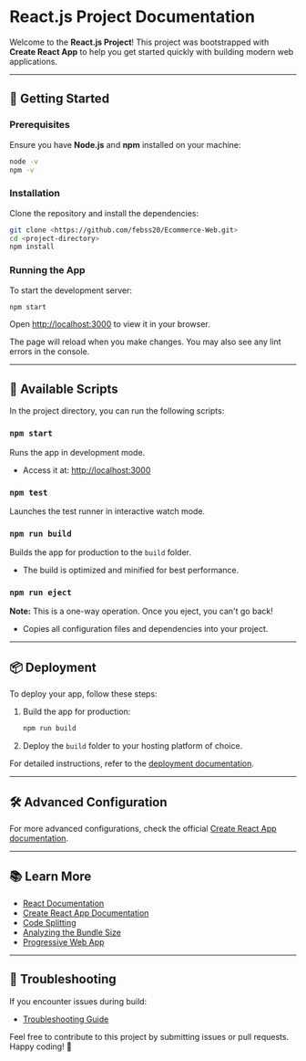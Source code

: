 
# React.js Project Documentation

Welcome to the **React.js Project**! This project was bootstrapped with **Create React App** to help you get started quickly with building modern web applications.

---

## 🚀 Getting Started

### Prerequisites
Ensure you have **Node.js** and **npm** installed on your machine:
```bash
node -v
npm -v
```

### Installation
Clone the repository and install the dependencies:
```bash
git clone <https://github.com/febss20/Ecommerce-Web.git>
cd <project-directory>
npm install
```

### Running the App
To start the development server:
```bash
npm start
```
Open [http://localhost:3000](http://localhost:3000) to view it in your browser.

The page will reload when you make changes. You may also see any lint errors in the console.

---

## 📜 Available Scripts
In the project directory, you can run the following scripts:

### `npm start`
Runs the app in development mode.
- Access it at: [http://localhost:3000](http://localhost:3000)

### `npm test`
Launches the test runner in interactive watch mode.

### `npm run build`
Builds the app for production to the `build` folder.
- The build is optimized and minified for best performance.

### `npm run eject`
**Note:** This is a one-way operation. Once you eject, you can't go back!
- Copies all configuration files and dependencies into your project.

---

## 📦 Deployment
To deploy your app, follow these steps:

1. Build the app for production:
   ```bash
   npm run build
   ```
2. Deploy the `build` folder to your hosting platform of choice.

For detailed instructions, refer to the [deployment documentation](https://facebook.github.io/create-react-app/docs/deployment).

---

## 🛠 Advanced Configuration
For more advanced configurations, check the official [Create React App documentation](https://facebook.github.io/create-react-app/docs/advanced-configuration).

---

## 📚 Learn More
- [React Documentation](https://reactjs.org/)
- [Create React App Documentation](https://facebook.github.io/create-react-app/)
- [Code Splitting](https://facebook.github.io/create-react-app/docs/code-splitting)
- [Analyzing the Bundle Size](https://facebook.github.io/create-react-app/docs/analyzing-the-bundle-size)
- [Progressive Web App](https://facebook.github.io/create-react-app/docs/making-a-progressive-web-app)

---

## 🐞 Troubleshooting
If you encounter issues during build:
- [Troubleshooting Guide](https://facebook.github.io/create-react-app/docs/troubleshooting#npm-run-build-fails-to-minify)

Feel free to contribute to this project by submitting issues or pull requests. Happy coding! 🎉
